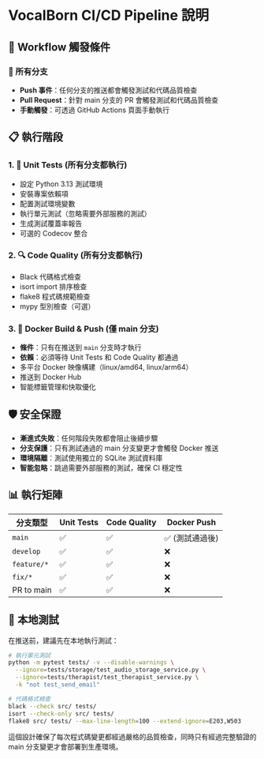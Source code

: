 # VocalBorn CI/CD Pipeline 說明

## 🔄 Workflow 觸發條件

### 🌿 所有分支
- **Push 事件**：任何分支的推送都會觸發測試和代碼品質檢查
- **Pull Request**：針對 main 分支的 PR 會觸發測試和代碼品質檢查
- **手動觸發**：可透過 GitHub Actions 頁面手動執行

## 📋 執行階段

### 1. 🧪 Unit Tests (所有分支都執行)
- 設定 Python 3.13 測試環境
- 安裝專案依賴項
- 配置測試環境變數
- 執行單元測試（忽略需要外部服務的測試）
- 生成測試覆蓋率報告
- 可選的 Codecov 整合

### 2. 🔍 Code Quality (所有分支都執行)
- Black 代碼格式檢查
- isort import 排序檢查
- flake8 程式碼規範檢查
- mypy 型別檢查（可選）

### 3. 🐳 Docker Build & Push (僅 main 分支)
- **條件**：只有在推送到 `main` 分支時才執行
- **依賴**：必須等待 Unit Tests 和 Code Quality 都通過
- 多平台 Docker 映像構建（linux/amd64, linux/arm64）
- 推送到 Docker Hub
- 智能標籤管理和快取優化

## 🛡️ 安全保證

- **漸進式失敗**：任何階段失敗都會阻止後續步驟
- **分支保護**：只有測試通過的 main 分支變更才會觸發 Docker 推送
- **環境隔離**：測試使用獨立的 SQLite 測試資料庫
- **智能忽略**：跳過需要外部服務的測試，確保 CI 穩定性

## 📊 執行矩陣

| 分支類型 | Unit Tests | Code Quality | Docker Push |
|---------|------------|-------------|-------------|
| `main` | ✅ | ✅ | ✅ (測試通過後) |
| `develop` | ✅ | ✅ | ❌ |
| `feature/*` | ✅ | ✅ | ❌ |
| `fix/*` | ✅ | ✅ | ❌ |
| PR to main | ✅ | ✅ | ❌ |

## 🔧 本地測試

在推送前，建議先在本地執行測試：

```bash
# 執行單元測試
python -m pytest tests/ -v --disable-warnings \
  --ignore=tests/storage/test_audio_storage_service.py \
  --ignore=tests/therapist/test_therapist_service.py \
  -k "not test_send_email"

# 代碼格式檢查
black --check src/ tests/
isort --check-only src/ tests/
flake8 src/ tests/ --max-line-length=100 --extend-ignore=E203,W503
```

這個設計確保了每次程式碼變更都經過嚴格的品質檢查，同時只有經過完整驗證的 main 分支變更才會部署到生產環境。